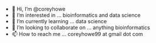 - 👋 Hi, I’m @coreyhowe
- 👀 I’m interested in ... bioinformatics and data science
- 🌱 I’m currently learning ... data science
- 💞️ I’m looking to collaborate on ... anything bioinformatics 
- 📫 How to reach me ... coreyhowe99 at gmail dot com

<!---
coreyhowe/coreyhowe is a ✨ special ✨ repository because its `README.md` (this file) appears on your GitHub profile.
You can click the Preview link to take a look at your changes.
--->
